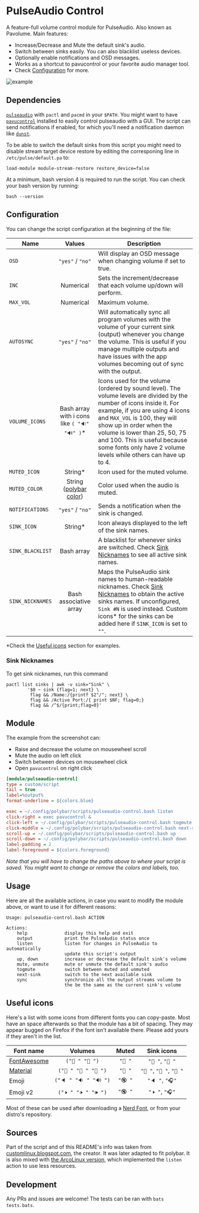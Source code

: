 # PulseAudio Control

A feature-full volume control module for PulseAudio. Also known as Pavolume. Main features:

* Increase/Decrease and Mute the default sink's audio.
* Switch between sinks easily. You can also blacklist useless devices.
* Optionally enable notifications and OSD messages.
* Works as a shortcut to pavucontrol or your favorite audio manager tool.
* Check [Configuration](#configuration) for more.

![example](screenshots/example.png)


## Dependencies

[`pulseaudio`](https://www.freedesktop.org/wiki/Software/PulseAudio/) with `pactl` and `pacmd` in your `$PATH`. You might want to have [`pavucontrol`](https://freedesktop.org/software/pulseaudio/pavucontrol/) installed to easily control pulseaudio with a GUI. The script can send notifications if enabled, for which you'll need a notification daemon like [`dunst`](https://github.com/dunst-project/dunst).

To be able to switch the default sinks from this script you might need to disable stream target device restore by editing the corresponing line in `/etc/pulse/default.pa` to:

`load-module module-stream-restore restore_device=false`

At a minimum, bash version 4 is required to run the script. You can check your bash version by running:

`bash --version`


## Configuration

You can change the script configuration at the beginning of the file:

| Name                   |  Values                  | Description |
| ---------------------- | :----------------------: | ----------- |
| `OSD`                  | `"yes"` / `"no"`         | Will display an OSD message when changing volume if set to true. |
| `INC`                  | Numerical                | Sets the increment/decrease that each volume up/down will perform. |
| `MAX_VOL`              | Numerical                | Maximum volume. |
| `AUTOSYNC`             | `"yes"` / `"no"`         | Will automatically sync all program volumes with the volume of your current sink (output) whenever you change the volume. This is useful if you manage multiple outputs and have issues with the app volumes becoming out of sync with the output. |
| `VOLUME_ICONS`         | Bash array with i        cons like `( "🔉" "🔊" )`\* | Icons used for the volume (ordered by sound level). The volume levels are divided by the number of icons inside it. For example, if you are using 4 icons and `MAX_VOL` is 100, they will show up in order when the volume is lower than 25, 50, 75 and 100. This is useful because some fonts only have 2 volume levels while others can have up to 4. |
| `MUTED_ICON`           | String\*                 | Icon used for the muted volume. |
| `MUTED_COLOR`          | String ([polybar color](https://github.com/polybar/polybar/wiki/Formatting#foreground-color-f))   | Color used when the audio is muted. |
| `NOTIFICATIONS`        | `"yes"` / `"no"`         | Sends a notification when the sink is changed. |
| `SINK_ICON`            | String\*                 | Icon always displayed to the left of the sink names. |
| `SINK_BLACKLIST`       | Bash array               | A blacklist for whenever sinks are switched. Check [Sink Nicknames](#sink-nicknames) to see all active sink names. |
| `SINK_NICKNAMES`       | Bash associative array   | Maps the PulseAudio sink names to human-readable nicknames. Check [Sink Nicknames](#sink-nicknames) to obtain the active sinks names. If unconfigured, `Sink #N` is used instead. Custom icons\* for the sinks can be added here if `SINK_ICON` is set to `""`. |

\*Check the [Useful icons](#useful-icons) section for examples.

### Sink Nicknames
To get sink nicknames, run this command
```
pactl list sinks | awk -v sink="Sink" \
        '$0 ~ sink {flag=1; next} \
         flag && /Name:/{printf $2"/"; next} \
         flag && /Active Port:/{ print $NF; flag=0;}
         flag && /^$/{print;flag=0}'
```

## Module

The example from the screenshot can:

* Raise and decrease the volume on mousewheel scroll
* Mute the audio on left click
* Switch between devices on mousewheel click
* Open `pavucontrol` on right click

```ini
[module/pulseaudio-control]
type = custom/script
tail = true
label=%output%
format-underline = ${colors.blue}

exec = ~/.config/polybar/scripts/pulseaudio-control.bash listen
click-right = exec pavucontrol &
click-left = ~/.config/polybar/scripts/pulseaudio-control.bash togmute
click-middle = ~/.config/polybar/scripts/pulseaudio-control.bash next-sink
scroll-up = ~/.config/polybar/scripts/pulseaudio-control.bash up
scroll-down = ~/.config/polybar/scripts/pulseaudio-control.bash down
label-padding = 2
label-foreground = ${colors.foreground}
```

*Note that you will have to change the paths above to where your script is saved. You might want to change or remove the colors and labels, too.*

## Usage

Here are all the available actions, in case you want to modify the module above, or want to use it for different reasons:

```
Usage: pulseaudio-control.bash ACTION

Actions:
    help              display this help and exit
    output            print the PulseAudio status once
    listen            listen for changes in PulseAudio to automatically
                      update this script's output
    up, down          increase or decrease the default sink's volume
    mute, unmute      mute or unmute the default sink's audio
    togmute           switch between muted and unmuted
    next-sink         switch to the next available sink
    sync              synchronize all the output streams volume to
                      the be the same as the current sink's volume
```

## Useful icons

Here's a list with some icons from different fonts you can copy-paste. Most have an space afterwards so that the module has a bit of spacing. They may appear bugged on Firefox if the font isn't available there. Please add yours if they aren't in the list.

| Font name                                       | Volumes               | Muted   | Sink icons             |
| ----------------------------------------------- | :-------------------: | :-----: | :--------------------: |
| [FontAwesome](https://fontawesome.com)          | `(" " " ")`         | `" "`  | `" "`, `" "`         |
| [Material](https://material.io/resources/icons) | `(" " " " " ")`    | `" "`  | `" "`, `" "`, `" "` |
| Emoji                                           | `("🔈 " "🔉 " "🔊 ")` | `"🔇 "` | `"🔈 "`, `"🎧"`        |
| Emoji v2                                        | `("🕨 " "🕩 " "🕪 ")`    | `"🔇 "` | `"🕨 "`, `"🎧"`         |

Most of these can be used after downloading a [Nerd Font](https://www.nerdfonts.com/), or from your distro's repository.

##  Sources

Part of the script and of this README's info was taken from [customlinux.blogspot.com](http://customlinux.blogspot.com/2013/02/pavolumesh-control-active-sink-volume.html), the creator. It was later adapted to fit polybar. It is also mixed with [the ArcoLinux version](https://github.com/arcolinux/arcolinux-polybar/blob/master/etc/skel/.config/polybar/scripts/pavolume.sh), which implemented the `listen` action to use less resources.

## Development

Any PRs and issues are welcome! The tests can be ran with `bats tests.bats`.
